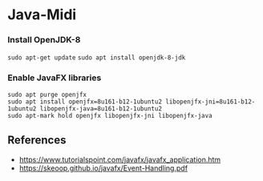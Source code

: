 # Java-Midi

### Install OpenJDK-8

`sudo apt-get update`
`sudo apt install openjdk-8-jdk`

### Enable JavaFX libraries

```
sudo apt purge openjfx
sudo apt install openjfx=8u161-b12-1ubuntu2 libopenjfx-jni=8u161-b12-1ubuntu2 libopenjfx-java=8u161-b12-1ubuntu2
sudo apt-mark hold openjfx libopenjfx-jni libopenjfx-java
```


## References
-	https://www.tutorialspoint.com/javafx/javafx_application.htm
-	https://skeoop.github.io/javafx/Event-Handling.pdf
